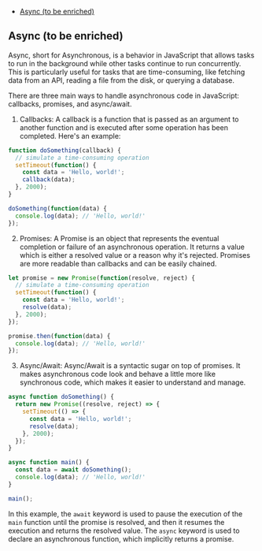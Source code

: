 

<!-- toc -->

- [Async (to be enriched)](#async-to-be-enriched)

<!-- tocstop -->

## Async (to be enriched)

Async, short for Asynchronous, is a behavior in JavaScript that allows tasks to run in the background while other tasks continue to run concurrently. This is particularly useful for tasks that are time-consuming, like fetching data from an API, reading a file from the disk, or querying a database. 

There are three main ways to handle asynchronous code in JavaScript: callbacks, promises, and async/await.

1. Callbacks: A callback is a function that is passed as an argument to another function and is executed after some operation has been completed. Here's an example:

```javascript
function doSomething(callback) {
  // simulate a time-consuming operation
  setTimeout(function() {
    const data = 'Hello, world!';
    callback(data);
  }, 2000);
}

doSomething(function(data) {
  console.log(data); // 'Hello, world!'
});
```

2. Promises: A Promise is an object that represents the eventual completion or failure of an asynchronous operation. It returns a value which is either a resolved value or a reason why it's rejected. Promises are more readable than callbacks and can be easily chained.

```javascript
let promise = new Promise(function(resolve, reject) {
  // simulate a time-consuming operation
  setTimeout(function() {
    const data = 'Hello, world!';
    resolve(data);
  }, 2000);
});

promise.then(function(data) {
  console.log(data); // 'Hello, world!'
});
```

3. Async/Await: Async/Await is a syntactic sugar on top of promises. It makes asynchronous code look and behave a little more like synchronous code, which makes it easier to understand and manage.

```javascript
async function doSomething() {
  return new Promise((resolve, reject) => {
    setTimeout(() => {
      const data = 'Hello, world!';
      resolve(data);
    }, 2000);
  });
}

async function main() {
  const data = await doSomething();
  console.log(data); // 'Hello, world!'
}

main();
```

In this example, the `await` keyword is used to pause the execution of the `main` function until the promise is resolved, and then it resumes the execution and returns the resolved value. The `async` keyword is used to declare an asynchronous function, which implicitly returns a promise.

